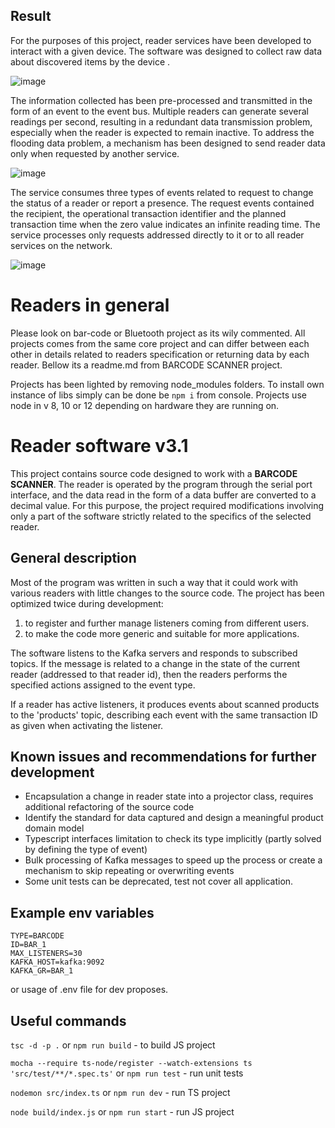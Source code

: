 
## Result

For the purposes of this project, reader services have been developed to interact with a given device. The software was designed to collect raw data about discovered items by the device .

![image](https://user-images.githubusercontent.com/28375942/136288761-c28c506d-b341-4f29-8c41-326d0854f05c.png)

The information collected has been pre-processed and transmitted in the form of an event to the event bus. Multiple readers can generate several readings per second, resulting in a redundant data transmission problem, especially when the reader is expected to remain inactive. To address the flooding data problem, a mechanism has been designed to send reader data only when requested by another service. 

![image](https://user-images.githubusercontent.com/28375942/136288803-50b7eb46-0d23-424d-87cd-f38638a651de.png)

The service consumes three types of events related to request to change the status of a reader or report a presence. The request events contained the recipient, the operational transaction identifier and the planned transaction time when the zero value indicates an infinite reading time. The service processes only requests addressed directly to it or to all reader services on the network.

![image](https://user-images.githubusercontent.com/28375942/136288646-18959730-57b6-46ff-9f18-f917e494de01.png)

# Readers in general

Please look on bar-code or Bluetooth project as its wily commented. All projects comes from the same core project and can differ between each other in details related to readers specification or returning data by each reader. Bellow its a readme.md from BARCODE SCANNER project.

Projects has been lighted by removing node_modules folders. To install own instance of libs simply can be done be `npm i` from console. Projects use node in v 8, 10 or 12 depending on hardware they are running on.

# Reader software v3.1

This project contains source code designed to work with a **BARCODE SCANNER**. The reader is operated by the program through the serial port interface, and the data read in the form of a data buffer are converted to a decimal value. For this purpose, the project required modifications involving only a part of the software strictly related to the specifics of the selected reader. 

## General description 
Most of the program was written in such a way that it could work with various readers with little changes to the source code. The project has been optimized twice during development:
1. to register and further manage listeners coming from different users.
2. to make the code more generic and suitable for more applications.

The software listens to the Kafka servers and responds to subscribed topics. If the message is related to a change in the state of the current reader (addressed to that reader id), then the readers performs the specified actions assigned to the event type.

If a reader has active listeners, it produces events about scanned products to the 'products' topic, describing each event with the same transaction ID as given when activating the listener.

## Known issues and recommendations for further development
- Encapsulation a change in reader state into a projector class, requires additional refactoring of the source code
- Identify the standard for data captured and design a meaningful product domain model
- Typescript interfaces limitation to check its type implicitly (partly solved by defining the type of event)
- Bulk processing of Kafka messages to speed up the process or create a mechanism to skip repeating or overwriting events
- Some unit tests can be deprecated, test not cover all application.

## Example env variables
``` 
TYPE=BARCODE
ID=BAR_1
MAX_LISTENERS=30
KAFKA_HOST=kafka:9092
KAFKA_GR=BAR_1 
```
or usage of .env file for dev proposes.

## Useful commands
`tsc -d -p .` or `npm run build` - to build JS project

`mocha --require ts-node/register --watch-extensions ts 'src/test/**/*.spec.ts'` or `npm run test` - run unit tests

`nodemon src/index.ts` or `npm run dev` - run TS project

`node build/index.js` or `npm run start` - run JS project



